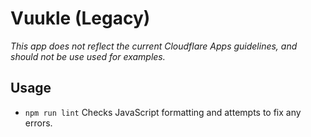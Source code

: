 # Vuukle (Legacy)

_This app does not reflect the current Cloudflare Apps guidelines, and should not be use used for examples._

## Usage

- `npm run lint` Checks JavaScript formatting and attempts to fix any errors.

